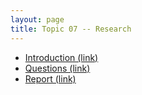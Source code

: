 ```yaml
---
layout: page
title: Topic 07 -- Research
---
```


* [Introduction (link)](/math180fall2022/modules/research/introduction)
* [Questions (link)](/math180fall2022/modules/research/questions)
* [Report (link)](/math180fall2022/modules/research/report)


